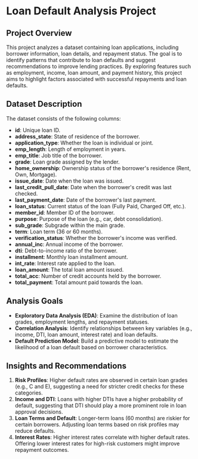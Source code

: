 # Loan Default Analysis Project

## Project Overview
This project analyzes a dataset containing loan applications, including borrower information, loan details, and repayment status. The goal is to identify patterns that contribute to loan defaults and suggest recommendations to improve lending practices. By exploring features such as employment, income, loan amount, and payment history, this project aims to highlight factors associated with successful repayments and loan defaults.

## Dataset Description
The dataset consists of the following columns:

- **id**: Unique loan ID.
- **address_state**: State of residence of the borrower.
- **application_type**: Whether the loan is individual or joint.
- **emp_length**: Length of employment in years.
- **emp_title**: Job title of the borrower.
- **grade**: Loan grade assigned by the lender.
- **home_ownership**: Ownership status of the borrower's residence (Rent, Own, Mortgage).
- **issue_date**: Date when the loan was issued.
- **last_credit_pull_date**: Date when the borrower's credit was last checked.
- **last_payment_date**: Date of the borrower's last payment.
- **loan_status**: Current status of the loan (Fully Paid, Charged Off, etc.).
- **member_id**: Member ID of the borrower.
- **purpose**: Purpose of the loan (e.g., car, debt consolidation).
- **sub_grade**: Subgrade within the main grade.
- **term**: Loan term (36 or 60 months).
- **verification_status**: Whether the borrower's income was verified.
- **annual_inc**: Annual income of the borrower.
- **dti**: Debt-to-income ratio of the borrower.
- **installment**: Monthly loan installment amount.
- **int_rate**: Interest rate applied to the loan.
- **loan_amount**: The total loan amount issued.
- **total_acc**: Number of credit accounts held by the borrower.
- **total_payment**: Total amount paid towards the loan.

## Analysis Goals
- **Exploratory Data Analysis (EDA)**: Examine the distribution of loan grades, employment lengths, and repayment statuses.
- **Correlation Analysis**: Identify relationships between key variables (e.g., income, DTI, loan amount, interest rate) and loan defaults.
- **Default Prediction Model**: Build a predictive model to estimate the likelihood of a loan default based on borrower characteristics.

## Insights and Recommendations
1. **Risk Profiles**: Higher default rates are observed in certain loan grades (e.g., C and E), suggesting a need for stricter credit checks for these categories.
2. **Income and DTI**: Loans with higher DTIs have a higher probability of default, suggesting that DTI should play a more prominent role in loan approval decisions.
3. **Loan Terms and Default**: Longer-term loans (60 months) are riskier for certain borrowers. Adjusting loan terms based on risk profiles may reduce defaults.
4. **Interest Rates**: Higher interest rates correlate with higher default rates. Offering lower interest rates for high-risk customers might improve repayment outcomes.
